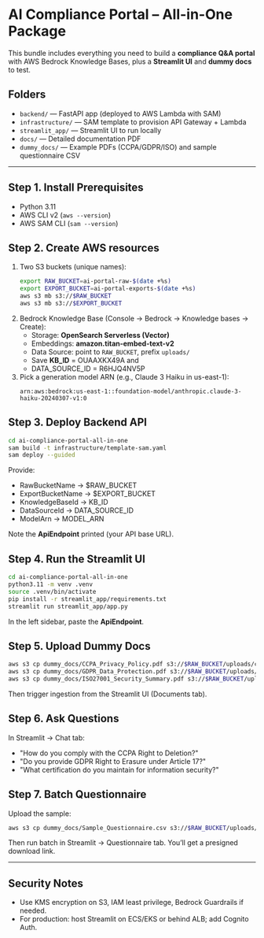 # AI Compliance Portal – All-in-One Package

This bundle includes everything you need to build a **compliance Q&A portal** with AWS Bedrock Knowledge Bases, plus a **Streamlit UI** and **dummy docs** to test.

## Folders

- `backend/` — FastAPI app (deployed to AWS Lambda with SAM)
- `infrastructure/` — SAM template to provision API Gateway + Lambda
- `streamlit_app/` — Streamlit UI to run locally
- `docs/` — Detailed documentation PDF
- `dummy_docs/` — Example PDFs (CCPA/GDPR/ISO) and sample questionnaire CSV

---

## Step 1. Install Prerequisites

- Python 3.11
- AWS CLI v2 (`aws --version`)
- AWS SAM CLI (`sam --version`)

## Step 2. Create AWS resources

1. Two S3 buckets (unique names):
   ```bash
   export RAW_BUCKET=ai-portal-raw-$(date +%s)
   export EXPORT_BUCKET=ai-portal-exports-$(date +%s)
   aws s3 mb s3://$RAW_BUCKET
   aws s3 mb s3://$EXPORT_BUCKET
   ```
2. Bedrock Knowledge Base (Console → Bedrock → Knowledge bases → Create):
   - Storage: **OpenSearch Serverless (Vector)**
   - Embeddings: **amazon.titan-embed-text-v2**
   - Data Source: point to `RAW_BUCKET`, prefix `uploads/`
   - Save **KB_ID**  = OUAAXKX49A and
   - DATA_SOURCE_ID = R6HJQ4NV5P
3. Pick a generation model ARN (e.g., Claude 3 Haiku in us-east-1):
   ```
   arn:aws:bedrock:us-east-1::foundation-model/anthropic.claude-3-haiku-20240307-v1:0
   ```

## Step 3. Deploy Backend API

```bash
cd ai-compliance-portal-all-in-one
sam build -t infrastructure/template-sam.yaml
sam deploy --guided
```

Provide:

- RawBucketName → $RAW_BUCKET
- ExportBucketName → $EXPORT_BUCKET
- KnowledgeBaseId → KB_ID
- DataSourceId → DATA_SOURCE_ID
- ModelArn → MODEL_ARN

Note the **ApiEndpoint** printed (your API base URL).

## Step 4. Run the Streamlit UI

```bash
cd ai-compliance-portal-all-in-one
python3.11 -m venv .venv
source .venv/bin/activate
pip install -r streamlit_app/requirements.txt
streamlit run streamlit_app/app.py
```

In the left sidebar, paste the **ApiEndpoint**.

## Step 5. Upload Dummy Docs

```bash
aws s3 cp dummy_docs/CCPA_Privacy_Policy.pdf s3://$RAW_BUCKET/uploads/ccpa/
aws s3 cp dummy_docs/GDPR_Data_Protection.pdf s3://$RAW_BUCKET/uploads/gdpr/
aws s3 cp dummy_docs/ISO27001_Security_Summary.pdf s3://$RAW_BUCKET/uploads/iso/
```

Then trigger ingestion from the Streamlit UI (Documents tab).

## Step 6. Ask Questions

In Streamlit → Chat tab:

- "How do you comply with the CCPA Right to Deletion?"
- "Do you provide GDPR Right to Erasure under Article 17?"
- "What certification do you maintain for information security?"

## Step 7. Batch Questionnaire

Upload the sample:

```bash
aws s3 cp dummy_docs/Sample_Questionnaire.csv s3://$RAW_BUCKET/uploads/batch/
```

Then run batch in Streamlit → Questionnaire tab. You’ll get a presigned download link.

---

## Security Notes

- Use KMS encryption on S3, IAM least privilege, Bedrock Guardrails if needed.
- For production: host Streamlit on ECS/EKS or behind ALB; add Cognito Auth.

